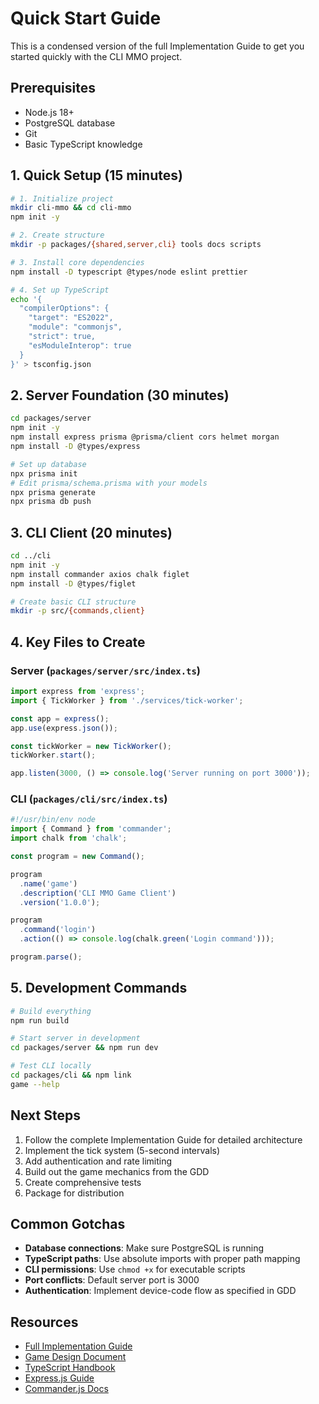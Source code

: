# Quick Start Guide

This is a condensed version of the full Implementation Guide to get you started quickly with the CLI MMO project.

## Prerequisites

- Node.js 18+
- PostgreSQL database
- Git
- Basic TypeScript knowledge

## 1. Quick Setup (15 minutes)

```bash
# 1. Initialize project
mkdir cli-mmo && cd cli-mmo
npm init -y

# 2. Create structure
mkdir -p packages/{shared,server,cli} tools docs scripts

# 3. Install core dependencies
npm install -D typescript @types/node eslint prettier

# 4. Set up TypeScript
echo '{
  "compilerOptions": {
    "target": "ES2022",
    "module": "commonjs",
    "strict": true,
    "esModuleInterop": true
  }
}' > tsconfig.json
```

## 2. Server Foundation (30 minutes)

```bash
cd packages/server
npm init -y
npm install express prisma @prisma/client cors helmet morgan
npm install -D @types/express

# Set up database
npx prisma init
# Edit prisma/schema.prisma with your models
npx prisma generate
npx prisma db push
```

## 3. CLI Client (20 minutes)

```bash
cd ../cli
npm init -y
npm install commander axios chalk figlet
npm install -D @types/figlet

# Create basic CLI structure
mkdir -p src/{commands,client}
```

## 4. Key Files to Create

### Server (`packages/server/src/index.ts`)
```typescript
import express from 'express';
import { TickWorker } from './services/tick-worker';

const app = express();
app.use(express.json());

const tickWorker = new TickWorker();
tickWorker.start();

app.listen(3000, () => console.log('Server running on port 3000'));
```

### CLI (`packages/cli/src/index.ts`)
```typescript
#!/usr/bin/env node
import { Command } from 'commander';
import chalk from 'chalk';

const program = new Command();

program
  .name('game')
  .description('CLI MMO Game Client')
  .version('1.0.0');

program
  .command('login')
  .action(() => console.log(chalk.green('Login command')));

program.parse();
```

## 5. Development Commands

```bash
# Build everything
npm run build

# Start server in development
cd packages/server && npm run dev

# Test CLI locally
cd packages/cli && npm link
game --help
```

## Next Steps

1. Follow the complete Implementation Guide for detailed architecture
2. Implement the tick system (5-second intervals)
3. Add authentication and rate limiting
4. Build out the game mechanics from the GDD
5. Create comprehensive tests
6. Package for distribution

## Common Gotchas

- **Database connections**: Make sure PostgreSQL is running
- **TypeScript paths**: Use absolute imports with proper path mapping
- **CLI permissions**: Use `chmod +x` for executable scripts
- **Port conflicts**: Default server port is 3000
- **Authentication**: Implement device-code flow as specified in GDD

## Resources

- [Full Implementation Guide](./IMPLEMENTATION_GUIDE.md)
- [Game Design Document](./cli_mmo_gdd.md)
- [TypeScript Handbook](https://www.typescriptlang.org/docs/)
- [Express.js Guide](https://expressjs.com/en/guide/routing.html)
- [Commander.js Docs](https://github.com/tj/commander.js/)